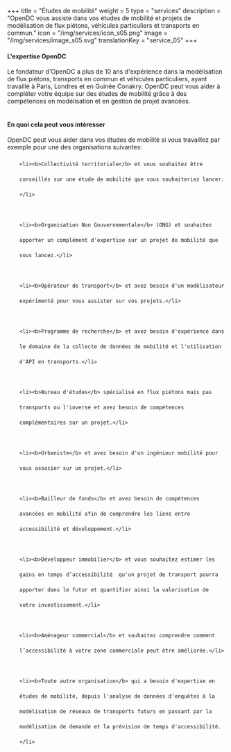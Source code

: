 +++
title = "Études de mobilité"
weight = 5
type = "services"
description = "OpenDC vous assiste dans vos études de mobilité et projets de modélisation de flux piétons, véhicules particuliers et transports en commun."
icon = "/img/services/icon_s05.png"
image = "/img/services/image_s05.svg"
translationKey = "service_05"
+++

#### L'expertise OpenDC
Le fondateur d'OpenDC a plus de 10 ans d'expérience dans la modélisation de flux piétons, transports en commun et véhicules particuliers, ayant travaillé à Paris, Londres et en Guinée Conakry. OpenDC peut vous aider à compléter votre équipe sur des études de mobilité grâce à des compétences en modélisation et en gestion de projet avancées.
<br></br>

#### En quoi cela peut vous intéresser
OpenDC peut vous aider dans vos études de mobilité si vous travaillez par exemple pour une des organisations suivantes:
	
<ul style="list-style-type:disc; padding-left:2em; line-height:250%;">
	
	<li><b>Collectivité territoriale</b> et vous souhaitez être conseillés sur une étude de mobilité que vous souhaiteriez lancer.</li>

	<li><b>Organisation Non Gouvernementale</b> (ONG) et souhaitez apporter un complément d'expertise sur un projet de mobilité que vous lancez.</li>

	<li><b>Opérateur de transport</b> et avez besoin d'un modélisateur expérimenté pour vous assister sur vos projets.</li>

	<li><b>Programme de recherche</b> et avez besoin d'expérience dans le domaine de la collecte de données de mobilité et l'utilisation d'API en transports.</li>

	<li><b>Bureau d'études</b> spécialisé en flux piétons mais pas transports ou l'inverse et avez besoin de compétences complémentaires sur un projet.</li>

	<li><b>Urbaniste</b> et avez besoin d'un ingénieur mobilité pour vous associer sur un projet.</li>

	<li><b>Bailleur de fonds</b> et avez besoin de compétences avancées en mobilité afin de comprendre les liens entre accessibilité et développement.</li>

	<li><b>Développeur immobilier</b> et vous souhaitez estimer les gains en temps d’accessibilité  qu'un projet de transport pourra apporter dans le futur et quantifier ainsi la valorisation de votre investissement.</li>

	<li><b>Aménageur commercial</b> et souhaitez comprendre comment l’accessibilité à votre zone commerciale peut être améliorée.</li>

	<li><b>Toute autre organisation</b> qui a besoin d'expertise en études de mobilité, depuis l'analyse de données d'enquêtes à la modélisation de réseaux de transports futurs en passant par la modélisation de demande et la prévision de temps d'accessibilité.</li>

</ul>
